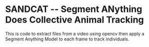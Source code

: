 # SANDCAT -- Segment ANything Does Collective Animal Tracking

This is code to extract files from a video using opencv then apply a Segment Anything Model to each frame to track individuals.
